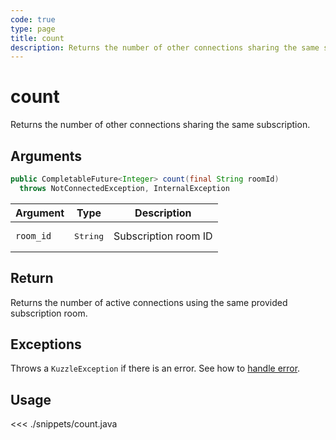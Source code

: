 ```yaml
---
code: true
type: page
title: count
description: Returns the number of other connections sharing the same subscription.
---
```


# count

Returns the number of other connections sharing the same subscription.

## Arguments

```java
public CompletableFuture<Integer> count(final String roomId)
  throws NotConnectedException, InternalException
```

| Argument  | Type              | Description          |
|-----------|-------------------|----------------------|
| `room_id` | <pre>String</pre> | Subscription room ID |

## Return

Returns the number of active connections using the same provided subscription room.

## Exceptions

Throws a `KuzzleException` if there is an error. See how to [handle error](/sdk/java/3/essentials/error-handling).

## Usage

<<< ./snippets/count.java
